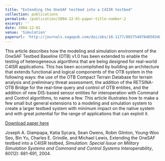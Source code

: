 ```yaml
---
title: "Extending the OneSAF testbed into a C4ISR testbed"
collection: publications
permalink: /publication/2004-12-01-paper-title-number-2
excerpt: ''
date: 2004-12-01
venue: 'Simulation'
paperurl: 'http://journals.sagepub.com/doi/abs/10.1177/0037549704050348'
---
```

This article describes how the modeling and simulation environment of the OneSAF Testbed Baseline (OTB) v1.0 has been extended to enable the testing of heterogeneous algorithms that are being designed for real-world C4ISR applications. This has been accomplished by building an architecture that extends functional and logical components of the OTB system in the following ways: the use of the OTB Compact Terrain Database for terrain analysis and preliminary threat assessment, the addition of the RETSINA-OTB Bridge for the real-time query and control of OTB entities, and the addition of new DIS-based sensor entities for interoperation with Command and Control algorithms, to name a few. This article illustrates how to make a few small but general extensions to a modeling and simulation system to create a larger testbed system with minimum impact on the native system and with great potential for the range of applications that can exploit it.

[Download paper here](http://journals.sagepub.com/doi/abs/10.1177/0037549704050348)

Joseph A. Giampapa, Katia Sycara, Sean Owens, Robin Glinton, Young-Woo Seo, Bin Yu, Charles E. Grindle, and Michael Lewis, Extending the OneSAF testbed into a C4ISR testbed, <i>Simulation: Special Issue on Military Simulation Systems and Command and Control Systems Interoperability</i>, 80(12): 681-691, 2004. 